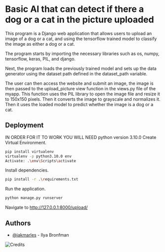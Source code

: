 
# Basic AI that can detect if there a dog or a cat in the picture uploaded

This program is a Django web application that allows users to upload an image of a dog or a cat, and using the tensorflow trained model to classify the image as either a dog or a cat.

The program starts by importing the necessary libraries such as os, numpy, tensorflow, keras, PIL, and django.

Next, the program loads the previously trained model and sets up the data generator using the dataset path defined in the dataset_path variable.

The user can then access the website and submit an image, the image is then passed to the upload_picture view function in the views.py file of the myapp. This function uses the PIL library to open the image file and resize it to 150x150 pixels. Then it converts the image to grayscale and normalizes it. Then it uses the loaded model to predict whether the image is a dog or a cat.
## Deployment


IN ORDER FOR IT TO WORK YOU WILL NEED python version 3.10.0
Create Virtual Environment.

```bash
pip install virtualenv
virtualenv -p python3.10.0 env
Activate: .\env\Scripts\activate

```
Install dependencies.

```bash
pip install -r .\requirements.txt

```
Run the application.

```bash
python manage.py runserver
```
Navigate to http://127.0.0.1:8000/upload/

## Authors

- [@jakmarles](https://github.com/jakmarles) - Ilya Bronfman

![Credits](https://img.shields.io/badge/Credits-Ilya%20Bronfman-green)
